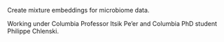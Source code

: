 Create mixture embeddings for microbiome data. 

Working under Columbia Professor Itsik Pe’er and Columbia PhD student Philippe Chlenski.